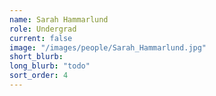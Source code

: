 ```yaml
---
name: Sarah Hammarlund
role: Undergrad
current: false
image: "/images/people/Sarah_Hammarlund.jpg"
short_blurb: 
long_blurb: "todo"
sort_order: 4
---
```


